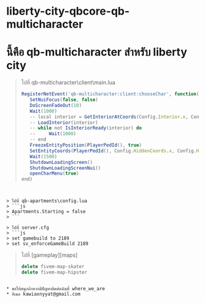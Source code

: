 # liberty-city-qbcore-qb-multicharacter

# นี้คือ qb-multicharacter สำหรับ liberty city


> ไปที่ qb-multicharacter\client\main.lua 
> ```js
>RegisterNetEvent('qb-multicharacter:client:chooseChar', function()
>    SetNuiFocus(false, false)
>    DoScreenFadeOut(10)
>    Wait(1000)
>    -- local interior = GetInteriorAtCoords(Config.Interior.x, Config.Interior.y, Config.Interior.z - 18.9)
>    -- LoadInterior(interior)
>    -- while not IsInteriorReady(interior) do
>    --     Wait(1000)
>    -- end
>    FreezeEntityPosition(PlayerPedId(), true)
>    SetEntityCoords(PlayerPedId(), Config.HiddenCoords.x, Config.HiddenCoords.y, Config.HiddenCoords.z)
>    Wait(1500)
>    ShutdownLoadingScreen()
>    ShutdownLoadingScreenNui()
>    openCharMenu(true)
>end)
```


> ไปที่ qb-apartments\config.lua
> ```js
> Apartments.Starting = false
> ```

> ไปที่ server.cfg
> ```js
> set gamebuild to 2189
> set sv_enforceGameBuild 2189
```

> ไปที่ [gameplay]\[maps] 
> ```js
> delete fivem-map-skater
> delete fivem-map-hipster
```

* ขอให้สนุกถ้าหากมีปัญหาติดต่อฉันที่ where_we_are 
* อีเมล kawiaxnyyat@gmail.com
